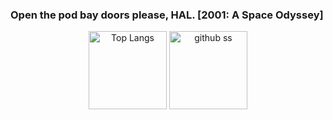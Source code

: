 ### Open the pod bay doors please, HAL.     [2001: A Space Odyssey]


<p align="center">    
   <img alt="Top Langs" height="125px" src="https://github-readme-stats.vercel.app/api/top-langs/?username=yu5uke-1024&show_icons=true&theme=tokyonight&hide=jupyter%20notebook" />
   <img alt="github ss" height="125px" src="http://github-readme-streak-stats.herokuapp.com?user=yu5uke-1024&theme=tokyonight" />
</p>
